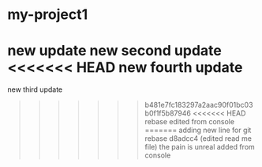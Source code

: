 # my-project1
new update
new second update
<<<<<<< HEAD
new fourth update
=======
new third update
>>>>>>> b481e7fc183297a2aac90f01bc03b0f1f5b87946
<<<<<<< HEAD
rebase edited from console
=======
adding new line for git rebase
>>>>>>> d8adcc4 (edited read me file)
the pain is unreal
added from console
